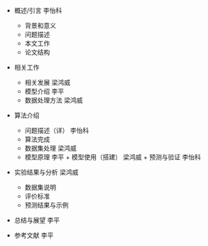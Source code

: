 + 概述/引言 李怡科
  +  背景和意义
   + 问题描述
    + 本文工作
    + 论文结构

+ 相关工作
  +  相关发展  梁鸿威
   + 模型介绍  李平
    + 数据处理方法  梁鸿威

+ 算法介绍
  +  问题描述（详）  李怡科
   + 算法完成
    +    数据集处理   梁鸿威
     +   模型原理    李平
      +  模型使用（搭建）  梁鸿威
       + 预测与验证    李怡科

+ 实验结果与分析  梁鸿威
  +  数据集说明
   + 评价标准
    + 预测结果与示例

+ 总结与展望    李平
+ 参考文献       李平
